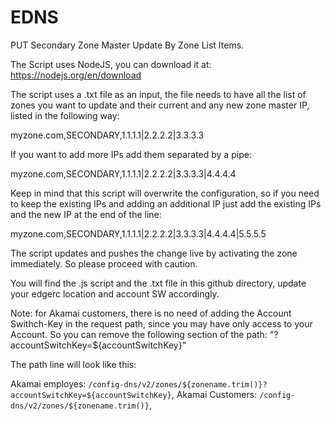 # EDNS
PUT Secondary Zone Master Update By Zone List Items.

The Script uses NodeJS, you can download it at: https://nodejs.org/en/download

The script uses a .txt file as an input, the file needs to have all the list of zones you want to update and their current and any new zone master IP, listed in the following way:

myzone.com,SECONDARY,1.1.1.1|2.2.2.2|3.3.3.3

If you want to add more IPs add them separated by a pipe:

myzone.com,SECONDARY,1.1.1.1|2.2.2.2|3.3.3.3|4.4.4.4


Keep in mind that this script will overwrite the configuration, so if you need to keep the existing IPs and adding an additional IP just add the existing IPs and the new IP at the end of the line:

myzone.com,SECONDARY,1.1.1.1|2.2.2.2|3.3.3.3|4.4.4.4|5.5.5.5

The script updates and pushes the change live by activating the zone immediately. So please proceed with caution.

You will find the .js script and the .txt file in this github directory, update your edgerc location and account SW accordingly. 


Note: for Akamai customers, there is no need of adding the Account Swithch-Key in the request path, since you may have only access to your Account. So you can remove the following section of the path: "?accountSwitchKey=${accountSwitchKey}"

The path line will look like this: 

Akamai employes:
    `/config-dns/v2/zones/${zonename.trim()}?accountSwitchKey=${accountSwitchKey}`,
Akamai Customers:
    `/config-dns/v2/zones/${zonename.trim()}`,

